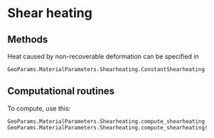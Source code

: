 # Shear heating 

## Methods
Heat caused by non-recoverable deformation can be specified in 
```@docs
GeoParams.MaterialParameters.Shearheating.ConstantShearheating
```

## Computational routines
To compute, use this:
```@docs
GeoParams.MaterialParameters.Shearheating.compute_shearheating
GeoParams.MaterialParameters.Shearheating.compute_shearheating!
```
